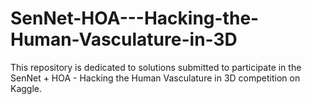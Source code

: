 # SenNet-HOA---Hacking-the-Human-Vasculature-in-3D
This repository is dedicated to solutions submitted to participate in the SenNet + HOA - Hacking the Human Vasculature in 3D competition on Kaggle.
